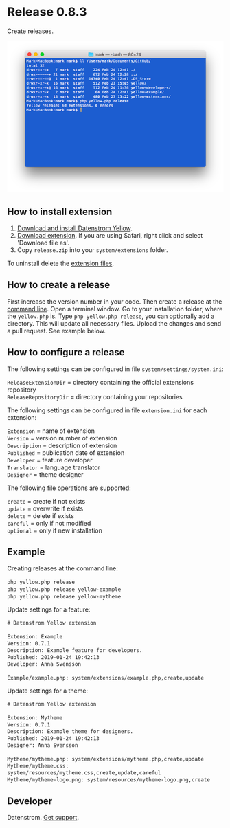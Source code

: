 Release 0.8.3
=============
Create releases.

<p align="center"><img src="release-screenshot.png?raw=true" alt="Screenshot"></p>

## How to install extension

1. [Download and install Datenstrom Yellow](https://github.com/datenstrom/yellow/).
2. [Download extension](https://github.com/datenstrom/yellow-extensions/raw/master/zip/release.zip). If you are using Safari, right click and select 'Download file as'.
3. Copy `release.zip` into your `system/extensions` folder.

To uninstall delete the [extension files](extension.ini).

## How to create a release

First increase the version number in your code. Then create a release at the [command line](https://github.com/datenstrom/yellow-extensions/tree/master/features/command). Open a terminal window. Go to your installation folder, where the `yellow.php` is. Type `php yellow.php release`, you can optionally add a directory. This will update all necessary files. Upload the changes and send a pull request. See example below.

## How to configure a release

The following settings can be configured in file `system/settings/system.ini`:

`ReleaseExtensionDir` = directory containing the official extensions repository  
`ReleaseRepositoryDir` = directory containing your repositories   

The following settings can be configured in file `extension.ini` for each extension:

`Extension` = name of extension  
`Version` = version number of extension  
`Description` = description of extension  
`Published` = publication date of extension  
`Developer` = feature developer  
`Translator` = language translator  
`Designer` = theme designer  

The following file operations are supported:

`create` = create if not exists  
`update` = overwrite if exists  
`delete` = delete if exists  
`careful` = only if not modified  
`optional` = only if new installation  

## Example

Creating releases at the command line:

`php yellow.php release`   
`php yellow.php release yellow-example`  
`php yellow.php release yellow-mytheme`  

Update settings for a feature:

~~~
# Datenstrom Yellow extension

Extension: Example
Version: 0.7.1
Description: Example feature for developers.
Published: 2019-01-24 19:42:13
Developer: Anna Svensson

Example/example.php: system/extensions/example.php,create,update
~~~

Update settings for a theme:

~~~
# Datenstrom Yellow extension

Extension: Mytheme
Version: 0.7.1
Description: Example theme for designers.
Published: 2019-01-24 19:42:13
Designer: Anna Svensson

Mytheme/mytheme.php: system/extensions/mytheme.php,create,update
Mytheme/mytheme.css: system/resources/mytheme.css,create,update,careful
Mytheme/mytheme-logo.png: system/resources/mytheme-logo.png,create
~~~

## Developer

Datenstrom. [Get support](https://developers.datenstrom.se/help/support).
